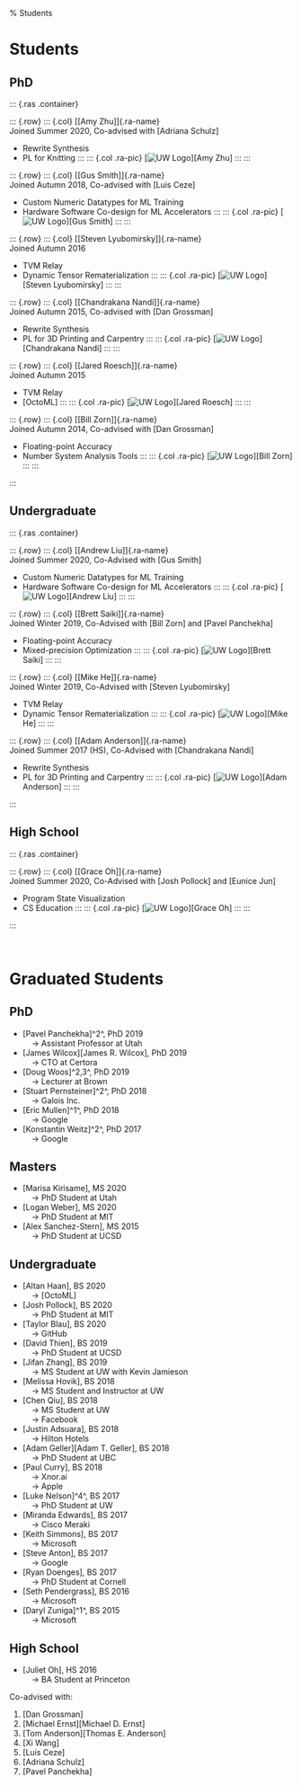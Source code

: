 % Students

<!-- TODO STARS -->

# Students

## PhD

::: {.ras .container}

::: {.row}
::: {.col}
  [[Amy Zhu]]{.ra-name} \
  Joined Summer 2020, Co-advised with [Adriana Schulz]

  - Rewrite Synthesis
  - PL for Knitting
:::
::: {.col .ra-pic}
  [![UW Logo](thumb/logo-uw.png)][Amy Zhu]
:::
:::

::: {.row}
::: {.col}
  [[Gus Smith]]{.ra-name} \
  Joined Autumn 2018, Co-advised with [Luis Ceze]

  - Custom Numeric Datatypes for ML Training
  - Hardware Software Co-design for ML Accelerators
:::
::: {.col .ra-pic}
  [![UW Logo](thumb/logo-uw.png)][Gus Smith]
:::
:::

::: {.row}
::: {.col}
  [[Steven Lyubomirsky]]{.ra-name} \
  Joined Autumn 2016

  - TVM Relay
  - Dynamic Tensor Rematerialization
:::
::: {.col .ra-pic}
  [![UW Logo](thumb/logo-uw.png)][Steven Lyubomirsky]
:::
:::

::: {.row}
::: {.col}
  [[Chandrakana Nandi]]{.ra-name} \
  Joined Autumn 2015, Co-advised with [Dan Grossman]

  - Rewrite Synthesis
  - PL for 3D Printing and Carpentry
:::
::: {.col .ra-pic}
  [![UW Logo](thumb/logo-uw.png)][Chandrakana Nandi]
:::
:::

::: {.row}
::: {.col}
  [[Jared Roesch]]{.ra-name} \
  Joined Autumn 2015

  - TVM Relay
  - [OctoML]
:::
::: {.col .ra-pic}
  [![UW Logo](thumb/logo-uw.png)][Jared Roesch]
:::
:::

::: {.row}
::: {.col}
  [[Bill Zorn]]{.ra-name} \
  Joined Autumn 2014, Co-advised with [Dan Grossman]

  - Floating-point Accuracy
  - Number System Analysis Tools
:::
::: {.col .ra-pic}
  [![UW Logo](thumb/logo-uw.png)][Bill Zorn]
:::
:::

:::


## Undergraduate

::: {.ras .container}

::: {.row}
::: {.col}
  [[Andrew Liu]]{.ra-name} \
  Joined Summer 2020, Co-Advised with [Gus Smith]


  - Custom Numeric Datatypes for ML Training
  - Hardware Software Co-design for ML Accelerators
:::
::: {.col .ra-pic}
  [![UW Logo](thumb/logo-uw.png)][Andrew Liu]
:::
:::

::: {.row}
::: {.col}
  [[Brett Saiki]]{.ra-name} \
  Joined Winter 2019, Co-Advised with [Bill Zorn] and [Pavel Panchekha]

  - Floating-point Accuracy
  - Mixed-precision Optimization
:::
::: {.col .ra-pic}
  [![UW Logo](thumb/logo-uw.png)][Brett Saiki]
:::
:::

::: {.row}
::: {.col}
  [[Mike He]]{.ra-name} \
  Joined Winter 2019, Co-Advised with [Steven Lyubomirsky]

  - TVM Relay
  - Dynamic Tensor Rematerialization
:::
::: {.col .ra-pic}
  [![UW Logo](thumb/logo-uw.png)][Mike He]
:::
:::

::: {.row}
::: {.col}
  [[Adam Anderson]]{.ra-name} \
  Joined Summer 2017 (HS), Co-Advised with [Chandrakana Nandi]

  - Rewrite Synthesis
  - PL for 3D Printing and Carpentry
:::
::: {.col .ra-pic}
  [![UW Logo](thumb/logo-uw.png)][Adam Anderson]
:::
:::

:::


## High School

::: {.ras .container}

::: {.row}
::: {.col}
  [[Grace Oh]]{.ra-name} \
  Joined Summer 2020, Co-Advised with [Josh Pollock] and [Eunice Jun]

  - Program State Visualization
  - CS Education
:::
::: {.col .ra-pic}
  [![UW Logo](thumb/logo-uw.png)][Grace Oh]
:::
:::

:::


&nbsp;

# Graduated Students

## PhD

  - [Pavel Panchekha]^2^, PhD 2019 \
      &nbsp; &nbsp; &rarr; Assistant Professor at Utah
  - [James Wilcox][James R. Wilcox], PhD 2019 \
      &nbsp; &nbsp; &rarr; CTO at Certora
  - [Doug Woos]^2,3^, PhD 2019 \
      &nbsp; &nbsp; &rarr; Lecturer at Brown
  - [Stuart Pernsteiner]^2^, PhD 2018 \
      &nbsp; &nbsp; &rarr; Galois Inc.
  - [Eric Mullen]^1^, PhD 2018 \
      &nbsp; &nbsp; &rarr; Google
  - [Konstantin Weitz]^2^, PhD 2017 \
      &nbsp; &nbsp; &rarr; Google

## Masters

  - [Marisa Kirisame], MS 2020 \
      &nbsp; &nbsp; &rarr; PhD Student at Utah
  - [Logan Weber], MS 2020 \
      &nbsp; &nbsp; &rarr; PhD Student at MIT
  - [Alex Sanchez-Stern], MS 2015 \
      &nbsp; &nbsp; &rarr; PhD Student at UCSD

## Undergraduate

  - [Altan Haan], BS 2020 \
      &nbsp; &nbsp; &rarr; [OctoML]
  - [Josh Pollock], BS 2020 \
      &nbsp; &nbsp; &rarr; PhD Student at MIT
  - [Taylor Blau], BS 2020 \
      &nbsp; &nbsp; &rarr; GitHub
  - [David Thien], BS 2019 \
      &nbsp; &nbsp; &rarr; PhD Student at UCSD
  - [Jifan Zhang], BS 2019 \
      &nbsp; &nbsp; &rarr; MS Student at UW with Kevin Jamieson
  - [Melissa Hovik], BS 2018 \
      &nbsp; &nbsp; &rarr; MS Student and Instructor at UW
  - [Chen Qiu], BS 2018 \
      &nbsp; &nbsp; &rarr; MS Student at UW \
      &nbsp; &nbsp; &rarr; Facebook
  - [Justin Adsuara], BS 2018 \
      &nbsp; &nbsp; &rarr; Hilton Hotels
  - [Adam Geller][Adam T. Geller], BS 2018 \
      &nbsp; &nbsp; &rarr; PhD Student at UBC
  - [Paul Curry], BS 2018 \
      &nbsp; &nbsp; &rarr; Xnor.ai \
      &nbsp; &nbsp; &rarr; Apple
  - [Luke Nelson]^4^, BS 2017 \
      &nbsp; &nbsp; &rarr; PhD Student at UW
  - [Miranda Edwards], BS 2017 \
      &nbsp; &nbsp; &rarr; Cisco Meraki
  - [Keith Simmons], BS 2017 \
      &nbsp; &nbsp; &rarr; Microsoft
  - [Steve Anton], BS 2017 \
      &nbsp; &nbsp; &rarr; Google
  - [Ryan Doenges], BS 2017 \
      &nbsp; &nbsp; &rarr; PhD Student at Cornell
  - [Seth Pendergrass], BS 2016 \
      &nbsp; &nbsp; &rarr; Microsoft
  - [Daryl Zuniga]^1^, BS 2015 \
      &nbsp; &nbsp; &rarr; Microsoft

## High School

  - [Juliet Oh], HS 2016 \
      &nbsp; &nbsp; &rarr; BA Student at Princeton

Co-advised with:

  1. [Dan Grossman]
  2. [Michael Ernst][Michael D. Ernst]
  3. [Tom Anderson][Thomas E. Anderson]
  4. [Xi Wang]
  5. [Luis Ceze]
  6. [Adriana Schulz]
  7. [Pavel Panchekha]
